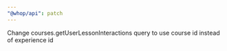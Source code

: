```yaml
---
"@whop/api": patch
---
```


Change courses.getUserLessonInteractions query to use course id instead of experience id
